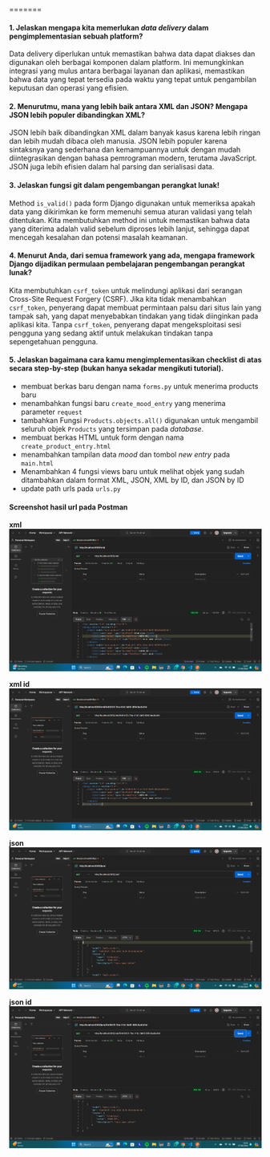 =======
#### **1. Jelaskan mengapa kita memerlukan *data delivery* dalam pengimplementasian sebuah platform?** ####

Data delivery diperlukan untuk memastikan bahwa data dapat diakses dan digunakan oleh berbagai komponen dalam platform. Ini memungkinkan integrasi yang mulus antara berbagai layanan dan aplikasi, memastikan bahwa data yang tepat tersedia pada waktu yang tepat untuk pengambilan keputusan dan operasi yang efisien.

#### **2. Menurutmu, mana yang lebih baik antara XML dan JSON? Mengapa JSON lebih populer dibandingkan XML?** ####

JSON lebih baik dibandingkan XML dalam banyak kasus karena lebih ringan dan lebih mudah dibaca oleh manusia. JSON lebih populer karena sintaksnya yang sederhana dan kemampuannya untuk dengan mudah diintegrasikan dengan bahasa pemrograman modern, terutama JavaScript. JSON juga lebih efisien dalam hal parsing dan serialisasi data.

#### **3. Jelaskan fungsi git dalam pengembangan perangkat lunak!** ####

Method `is_valid()` pada form Django digunakan untuk memeriksa apakah data yang dikirimkan ke form memenuhi semua aturan validasi yang telah ditentukan. Kita membutuhkan method ini untuk memastikan bahwa data yang diterima adalah valid sebelum diproses lebih lanjut, sehingga dapat mencegah kesalahan dan potensi masalah keamanan.

#### **4. Menurut Anda, dari semua framework yang ada, mengapa framework Django dijadikan permulaan pembelajaran pengembangan perangkat lunak?** ####

Kita membutuhkan `csrf_token` untuk melindungi aplikasi dari serangan Cross-Site Request Forgery (CSRF). Jika kita tidak menambahkan `csrf_token`, penyerang dapat membuat permintaan palsu dari situs lain yang tampak sah, yang dapat menyebabkan tindakan yang tidak diinginkan pada aplikasi kita. Tanpa `csrf_token`, penyerang dapat mengeksploitasi sesi pengguna yang sedang aktif untuk melakukan tindakan tanpa sepengetahuan pengguna.

#### **5. Jelaskan bagaimana cara kamu mengimplementasikan checklist di atas secara step-by-step (bukan hanya sekadar mengikuti tutorial).** ####

- membuat berkas baru dengan nama `forms.py` untuk menerima products baru
- menambahkan fungsi baru `create_mood_entry` yang menerima parameter `request`
- tambahkan Fungsi `Products.objects.all()` digunakan untuk mengambil seluruh objek `Products` yang tersimpan pada *database*.
- membuat berkas HTML untuk form dengan nama `create_product_entry.html`
- menambahkan tampilan data *mood* dan tombol *new entry* pada `main.html`
- Menambahkan 4 fungsi views baru untuk melihat objek yang sudah ditambahkan dalam format XML, JSON, XML by ID, dan JSON by ID
- update path urls pada `urls.py`

#### **Screenshot hasil url pada Postman** ####

**xml**
![xml](images\Screenshot_2024-09-17_114800.png)

**xml id**
![xmlid](Images\Screenshot_2024-09-17_115121.png)

**json**
![json](Images\Screenshot_2024-09-17_115144.png)

**json id**
![jsonid](Images\Screenshot_2024-09-17_115154.png)
